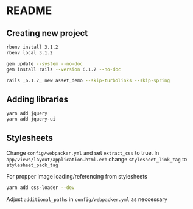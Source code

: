 # README

## Creating new project

```bash
rbenv install 3.1.2
rbenv local 3.1.2

gem update --system --no-doc
gem install rails --version 6.1.7 --no-doc

rails _6.1.7_ new asset_demo --skip-turbolinks --skip-spring
```

## Adding libraries

```bash
yarn add jquery
yarn add jquery-ui
```

## Stylesheets

Change `config/webpacker.yml` and set `extract_css` to true. In `app/views/layout/application.html.erb` change
`stylesheet_link_tag` to `stylesheet_pack_tag`


For propper image loading/referencing from stylesheets

```bash
yarn add css-loader --dev
```

Adjust `additional_paths` in `config/webpacker.yml` as neccessary

